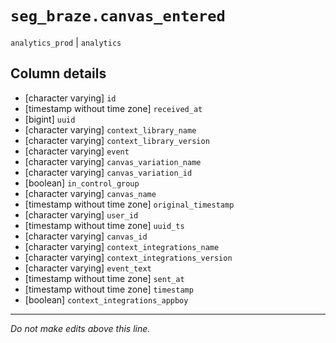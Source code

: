# `seg_braze.canvas_entered`
`analytics_prod` | `analytics`

## Column details
* [character varying] `id`
* [timestamp without time zone] `received_at`
* [bigint]    `uuid`
* [character varying] `context_library_name`
* [character varying] `context_library_version`
* [character varying] `event`
* [character varying] `canvas_variation_name`
* [character varying] `canvas_variation_id`
* [boolean]   `in_control_group`
* [character varying] `canvas_name`
* [timestamp without time zone] `original_timestamp`
* [character varying] `user_id`
* [timestamp without time zone] `uuid_ts`
* [character varying] `canvas_id`
* [character varying] `context_integrations_name`
* [character varying] `context_integrations_version`
* [character varying] `event_text`
* [timestamp without time zone] `sent_at`
* [timestamp without time zone] `timestamp`
* [boolean]   `context_integrations_appboy`

-------------------------------------------------------------------------------
*Do not make edits above this line.*
